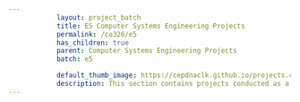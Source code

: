 ```yaml
---
            layout: project_batch
            title: E5 Computer Systems Engineering Projects
            permalink: /co326/e5
            has_children: true
            parent: Computer Systems Engineering Projects
            batch: e5

            default_thumb_image: https://cepdnaclk.github.io/projects.ce.pdn.ac.lk/data/categories/co326/thumbnail.jpg
            description: This section contains projects conducted as a partial requirement to complete the course CO326. The timeline for the project is semester 6 (second semester of the third year) of the undergraduate. The main objective of this is to give students a hand on experience of Industrial Communication Networks.
---
```

